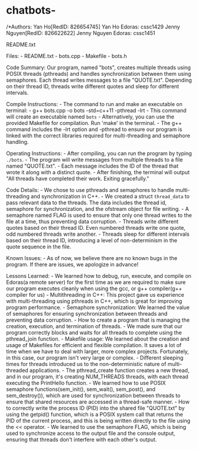 # chatbots-
/*Authors:
Yan Ho[RedID: 826654745]
Yan Ho Edoras: cssc1429
Jenny Nguyen[RedID: 826622622]
Jenny Nguyen Edoras: cssc1451

README.txt

Files:
    - README.txt
    - bots.cpp
    - Makefile
    - bots.h
    
Code Summary:
Our program, named "bots", creates multiple threads using POSIX threads (pthreads) and handles synchronization between them using semaphores. Each thread writes messages to a file "QUOTE.txt". Depending on their thread ID, threads write different quotes and sleep for different intervals.

Compile Instructions:
    - The command to run and make an executable on terminal: 
        - g++ bots.cpp -o bots -std=c++11 -pthread -lrt
            - This command will create an executable named `bots`
        - Alternatively, you can use the provided Makefile for compilation. Run 'make' in the terminal.
        - The g++ command includes the -lrt option and -pthread to ensure our program is linked with the correct libraries required for multi-threading and semaphore handling.

Operating Instructions:
    - After compiling, you can run the program by typing `./bots`.
    - The program will write messages from multiple threads to a file named "QUOTE.txt".
    - Each message includes the ID of the thread that wrote it along with a distinct quote.
    - After finishing, the terminal will output "All threads have completed their work. Exiting gracefully."

Code Details:
    - We chose to use pthreads and semaphores to handle multi-threading and synchronization in C++.
    - We created a struct `thread_data` to pass relevant data to the threads. The data includes the thread id, semaphore for synchronization, and the ofstream object for file writing.
    - A semaphore named FLAG is used to ensure that only one thread writes to the file at a time, thus preventing data corruption.
    - Threads write different quotes based on their thread ID. Even numbered threads write one quote, odd numbered threads write another.
    - Threads sleep for different intervals based on their thread ID, introducing a level of non-determinism in the quote sequence in the file.

Known Issues:
    - As of now, we believe there are no known bugs in the program. If there are issues, we apologize in advance! 

Lessons Learned:
    - We learned how to debug, run, execute, and compile on Edoras(a remote server) for the first time as we are required to make sure our program executes cleanly when using the gcc, or g++ compiler(g++ compiler for us)
    - Multithreading in C++: This project gave us experience with multi-threading using pthreads in C++, which is great for improving program performance.
    - Semaphore synchronization: We learned the value of semaphores for ensuring synchronization between threads and preventing data corruption.
    - How to create a program that is managing the creation, execution, and termination of threads. 
    - We made sure that our program correctly blocks and waits for all threads to complete using the pthread_join function.
    - Makefile usage: We learned about the creation and usage of Makefiles for efficient and flexible compilation. It saves a lot of time when we have to deal with larger, more complex projects. Fortunately, in this case, our program isn't very large or complex.
    - Different sleeping times for threads introduced us to the non-deterministic nature of multi-threaded applications.
    - The pthread_create function creates a new thread, and in our program, it's creating NUM_THREADS threads, with each thread executing the PrintHello function.
    - We learned how to use POSIX semaphore functions(sem_init(), sem_wait(), sem_post(), and sem_destroy()), which are used for synchronization between threads to ensure that shared resources are accessed in a thread-safe manner.
    - How to correctly write the process ID (PID) into the shared file "QUOTE.txt" by using the getpid() function, which is a POSIX system call that returns the PID of the current process, and this is being written directly to the file using the << operator.
    - We learned to use the semaphore FLAG, which is being used to synchronize access to the output file and the console output, ensuring that threads don't interfere with each other's output. 
